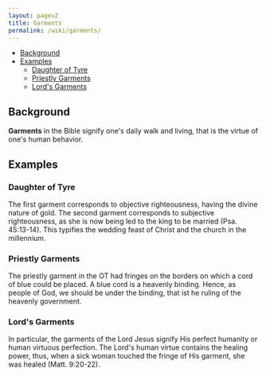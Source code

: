 ```yaml
---
layout: pagev2
title: Garments
permalink: /wiki/garments/
---
```

- [Background](#background)
- [Examples](#examples)
  - [Daughter of Tyre](#daughter-of-tyre)
  - [Priestly Garments](#priestly-garments)
  - [Lord's Garments](#lords-garments)

## Background

**Garments** in the Bible signify one's daily walk and living, that is the virtue of one's human behavior.

## Examples

### Daughter of Tyre

The first garment corresponds to objective righteousness, having the divine nature of gold. The second garment corresponds to subjective righteousness, as she is now being led to the king to be married (Psa. 45:13-14). This typifies the wedding feast of Christ and the church in the millennium.

### Priestly Garments

The priestly garment in the OT had fringes on the borders on which a cord of blue could be placed. A blue cord is a heavenly binding. Hence, as people of God, we should be under the binding, that ist he ruling of the heavenly government.

### Lord's Garments

In particular, the garments of the Lord Jesus signify His perfect humanity or human virtuous perfection. The Lord's human virtue contains the healing power, thus, when a sick woman touched the fringe of His garment, she was healed (Matt. 9:20-22).